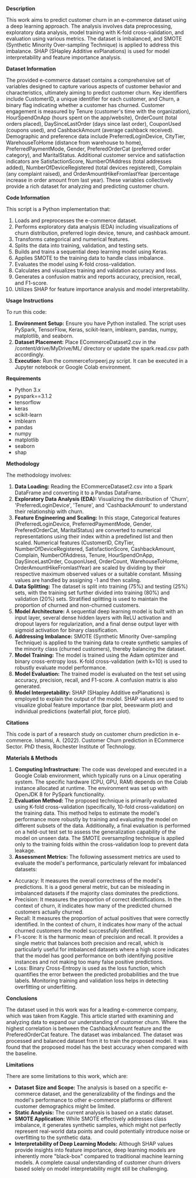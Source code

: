 

__Description__

This work aims to predict customer churn in an e-commerce dataset using a deep learning approach. The analysis involves data preprocessing, exploratory data analysis, model training with K-fold cross-validation, and evaluation using various metrics. The dataset is imbalanced, and SMOTE (Synthetic Minority Over-sampling Technique) is applied to address this imbalance. SHAP (SHapley Additive exPlanations) is used for model interpretability and feature importance analysis.

__Dataset Information__ 

The provided e-commerce dataset contains a comprehensive set of variables designed to capture various aspects of customer behavior and characteristics, ultimately aiming to predict customer churn. Key identifiers include CustomerID, a unique identifier for each customer, and Churn, a binary flag indicating whether a customer has churned. Customer engagement is measured by Tenure (customer's time with the organization), HourSpendOnApp (hours spent on the app/website), OrderCount (total orders placed), DaySinceLastOrder (days since last order), CouponUsed (coupons used), and CashbackAmount (average cashback received). Demographic and preference data include PreferredLoginDevice, CityTier, WarehouseToHome (distance from warehouse to home), PreferredPaymentMode, Gender,  PreferedOrderCat (preferred order category), and  MaritalStatus. Additional customer service and satisfaction indicators are SatisfactionScore, NumberOfAddress (total addresses added), NumberOfDeviceRegistered (total devices registered), Complain (any complaint raised), and OrderAmountHikeFromlastYear (percentage increase in order amount from last year). These variables collectively provide a rich dataset for analyzing and predicting customer churn.

__Code Information__

This script is a Python implementation that:
1. Loads and preprocesses the e-commerce dataset.
2. Performs exploratory data analysis (EDA) including visualizations of churn distribution, preferred login device, tenure, and cashback amount.
3. Transforms categorical and numerical features.
4. Splits the data into training, validation, and testing sets.
5. Builds and trains a sequential deep learning model using Keras.
6. Applies SMOTE to the training data to handle class imbalance.
7. Evaluates the model using K-fold cross-validation.
8. Calculates and visualizes training and validation accuracy and loss.
9. Generates a confusion matrix and reports accuracy, precision, recall, and F1-score.
10. Utilizes SHAP for feature importance analysis and model interpretability.

__Usage Instructions__

To run this code:
1. __Environment Setup:__ Ensure you have Python installed. The script uses PySpark, TensorFlow, Keras, scikit-learn, imblearn, pandas, numpy, matplotlib, and seaborn.
2. __Dataset Placement:__ Place ECommerceDataset2.csv in the /content/drive/MyDrive/ML/ directory or update the spark.read.csv path accordingly.
3. __Execution:__ Run the commerceforpeerj.py script. It can be executed in a Jupyter notebook or Google Colab environment.

__Requirements__

* Python 3.x
* pyspark==3.1.2
* tensorflow
* keras
* scikit-learn
* imblearn
* pandas
* numpy
* matplotlib
* seaborn
* shap

__Methodology__

The methodology involves:
1. __Data Loading:__ Reading the ECommerceDataset2.csv into a Spark DataFrame and converting it to a Pandas DataFrame.
2. __Exploratory Data Analysis (EDA):__ Visualizing the distribution of 'Churn', 'PreferredLoginDevice', 'Tenure', and 'CashbackAmount' to understand their relationship with churn.
3. __Feature Engineering and Scaling:__ In this stage, Categorical features (PreferredLoginDevice, PreferredPaymentMode, Gender, PreferedOrderCat, MaritalStatus) are converted to numerical representations using their index within a predefined list and then scaled. Numerical features (CustomerID, CityTier, NumberOfDeviceRegistered, SatisfactionScore, CashbackAmount, Complain, NumberOfAddress, Tenure, HourSpendOnApp, DaySinceLastOrder, CouponUsed, OrderCount, WarehouseToHome, OrderAmountHikeFromlastYear) are scaled by dividing by their respective maximum observed values or a suitable constant. Missing values are handled by assigning -1 and then scaling.
4. __Data Splitting:__ The dataset is split into training (75%) and testing (25%) sets, with the training set further divided into training (80%) and validation (20%) sets. Stratified splitting is used to maintain the proportion of churned and non-churned customers.
5. __Model Architecture:__ A sequential deep learning model is built with an input layer, several dense hidden layers with ReLU activation and dropout layers for regularization, and a final dense output layer with sigmoid activation for binary classification.
6. __Addressing Imbalance:__ SMOTE (Synthetic Minority Over-sampling Technique) is applied to the training data to create synthetic samples of the minority class (churned customers), thereby balancing the dataset.
7. __Model Training:__ The model is trained using the Adam optimizer and binary cross-entropy loss. K-fold cross-validation (with k=10) is used to robustly evaluate model performance.
8. __Model Evaluation:__ The trained model is evaluated on the test set using accuracy, precision, recall, and F1-score. A confusion matrix is also generated.
9. __Model Interpretability:__ SHAP (SHapley Additive exPlanations) is employed to explain the output of the model. SHAP values are used to visualize global feature importance (bar plot, beeswarm plot) and individual predictions (waterfall plot, force plot).

__Citations__

This code is part of a research study on customer churn prediction in e-commerce.
lshamsi, A. (2022). Customer Churn prediction in ECommerce Sector. PhD thesis, Rochester Institute  of Technology.

__Materials & Methods__

1. __Computing Infrastructure:__ The code was developed and executed in a Google Colab environment, which typically runs on a Linux operating system. The specific hardware (CPU, GPU, RAM) depends on the Colab instance allocated at runtime. The environment was set up with OpenJDK 8 for PySpark functionality.
2. __Evaluation Method:__ The proposed technique is primarily evaluated using K-fold cross-validation (specifically, 10-fold cross-validation) on the training data. This method helps to estimate the model's performance more robustly by training and evaluating the model on different subsets of the data. Additionally, a final evaluation is performed on a held-out test set to assess the generalization capability of the model on unseen data. The SMOTE oversampling technique is applied only to the training folds within the cross-validation loop to prevent data leakage.
3. __Assessment Metrics:__ The following assessment metrics are used to evaluate the model's performance, particularly relevant for imbalanced datasets:
 * Accuracy: It measures the overall correctness of the model's predictions. It is a good general metric, but can be misleading in imbalanced datasets if the majority class dominates the predictions.
 * Precision: It measures the proportion of correct identifications. In the context of churn, it indicates how many of the predicted churned customers actually churned.
 * Recall: It measures the proportion of actual positives that were correctly identified. In the context of churn, it indicates how many of the actual churned customers the model successfully identified.
 * F1-score: It is the harmonic mean of precision and recall. It provides a single metric that balances both precision and recall, which is particularly useful for imbalanced datasets where a high score indicates that the model has good performance on both identifying positive instances and not making too many false positive predictions.
 * Loss: Binary Cross-Entropy is used as the loss function, which quantifies the error between the predicted probabilities and the true labels. Monitoring training and validation loss helps in detecting overfitting or underfitting.

__Conclusions__

The dataset used in this work was for a leading e-commerce company, which was taken from Kaggle. This article started with examining and analyzing data to expand our understanding of customer churn. Where the highest correlation is between the CashbackAmount feature and the PreferedOrderCat feature. The dataset was imbalanced. The dataset was processed and balanced dataset from it to train the proposed model. It was found that the proposed model has the best accuracy when compared with the baseline. 

__Limitations__

There are some limitations to this work, which are:
* __Dataset Size and Scope:__ The analysis is based on a specific e-commerce dataset, and the generalizability of the findings and the model's performance to other e-commerce platforms or different customer demographics might be limited.
* __Static Analysis:__ The current analysis is based on a static dataset.
* __SMOTE Application:__ While SMOTE effectively addresses class imbalance, it generates synthetic samples, which might not perfectly represent real-world data points and could potentially introduce noise or overfitting to the synthetic data. 
* __Interpretability of Deep Learning Models:__ Although SHAP values provide insights into feature importance, deep learning models are inherently more "black-box" compared to traditional machine learning models. A complete causal understanding of customer churn drivers based solely on model interpretability might still be challenging.
